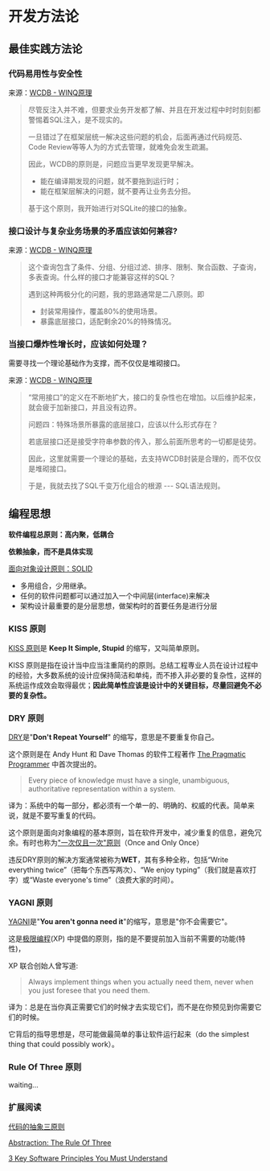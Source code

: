 # 开发方法论

<!--
create time: 2018-01-31 00:11:04
Author: <黄东鸿>
-->

## 最佳实践方法论

### 代码易用性与安全性

来源：[WCDB - WINQ原理](https://github.com/Tencent/wcdb/wiki/WINQ%E5%8E%9F%E7%90%86) 

> 尽管反注入并不难，但要求业务开发都了解、并且在开发过程中时时刻刻都警惕着SQL注入，是不现实的。
>
> 一旦错过了在框架层统一解决这些问题的机会，后面再通过代码规范、Code Review等等人为的方式去管理，就难免会发生疏漏。
>
> 因此，WCDB的原则是，问题应当更早发现更早解决。
>
> * 能在编译期发现的问题，就不要拖到运行时；
> * 能在框架层解决的问题，就不要再让业务去分担。
>
> 基于这个原则，我开始进行对SQLite的接口的抽象。
>

### 接口设计与复杂业务场景的矛盾应该如何兼容?

来源：[WCDB - WINQ原理](https://github.com/Tencent/wcdb/wiki/WINQ%E5%8E%9F%E7%90%86) 

> 这个查询包含了条件、分组、分组过滤、排序、限制、聚合函数、子查询，多表查询。什么样的接口才能兼容这样的SQL？
>
> 遇到这种两极分化的问题，我的思路通常是二八原则。即
>
> * 封装常用操作，覆盖80%的使用场景。
> * 暴露底层接口，适配剩余20%的特殊情况。
> 

### 当接口爆炸性增长时，应该如何处理？

需要寻找一个理论基础作为支撑，而不仅仅是堆砌接口。

来源：[WCDB - WINQ原理](https://github.com/Tencent/wcdb/wiki/WINQ%E5%8E%9F%E7%90%86) 

> “常用接口”的定义在不断地扩大，接口的复杂性也在增加。以后维护起来，就会疲于加新接口，并且没有边界。
>
> 问题四：特殊场景所暴露的底层接口，应该以什么形式存在？
>
> 若底层接口还是接受字符串参数的传入，那么前面所思考的一切都是徒劳。
> 
> 因此，这里就需要一个理论的基础，去支持WCDB封装是合理的，而不仅仅是堆砌接口。
>
> 于是，我就去找了SQL千变万化组合的根源 --- SQL语法规则。
>

## 编程思想

**软件编程总原则：高内聚，低耦合**

**依赖抽象，而不是具体实现**

[面向对象设计原则：SOLID](./面向对象设计原则.md)

* 多用组合，少用继承。
* 任何的软件问题都可以通过加入一个中间层(interface)来解决
* 架构设计最重要的是分层思想，做架构时的首要任务是进行分层

### KISS 原则

[KISS 原则](https://zh.wikipedia.org/wiki/KISS%E5%8E%9F%E5%88%99)是 **Keep It Simple, Stupid** 的缩写，又叫简单原则。

KISS 原则是指在设计当中应当注重简约的原则。总结工程専业人员在设计过程中的经验，大多数系统的设计应保持简洁和单纯，而不掺入非必要的复杂性，这样的系统运作成效会取得最优；**因此简单性应该是设计中的关键目标，尽量回避免不必要的复杂性。**

### DRY 原则

[DRY](https://en.wikipedia.org/wiki/Don%27t_repeat_yourself)是"**Don't Repeat Yourself**" 的缩写，意思是不要重复你自己。

这个原则是在 Andy Hunt 和 Dave Thomas 的软件工程著作 [The Pragmatic Programmer](https://en.wikipedia.org/wiki/The_Pragmatic_Programmer) 中首次提出的。

> Every piece of knowledge must have a single, unambiguous, authoritative representation within a system.

译为：系统中的每一部分，都必须有一个单一的、明确的、权威的代表。简单来说，就是不要写重复的代码。

这个原则是面向对象编程的基本原则，旨在软件开发中，减少重复的信息，避免冗余。有时也称为["一次仅且一次"原则](https://zh.wikipedia.org/wiki/%E4%B8%80%E6%AC%A1%E4%B8%94%E4%BB%85%E4%B8%80%E6%AC%A1)（Once and Only Once）

违反DRY原则的解决方案通常被称为**WET**，其有多种全称，包括“Write everything twice”（把每个东西写两次）、“We enjoy typing”（我们就是喜欢打字）或“Waste everyone's time”（浪费大家的时间）。

### YAGNI 原则

[YAGNI](https://en.wikipedia.org/wiki/You_aren%27t_gonna_need_it)是"**You aren't gonna need it**"的缩写，意思是"你不会需要它"。

这是[极限编程](https://en.wikipedia.org/wiki/Extreme_programming)(XP) 中提倡的原则，指的是不要提前加入当前不需要的功能(特性)，

XP 联合创始人曾写道:

> Always implement things when you actually need them, never when you just foresee that you need them.

译为：总是在当你真正需要它们的时候才去实现它们，而不是在你预见到你需要它们的时候。

它背后的指导思想是，尽可能做最简单的事让软件运行起来（do the simplest thing that could possibly work）。

### Rule Of Three 原则

waiting...

### 扩展阅读 

[代码的抽象三原则](http://www.ruanyifeng.com/blog/2013/01/abstraction_principles.html)

[Abstraction: The Rule Of Three](https://lostechies.com/derickbailey/2012/10/31/abstraction-the-rule-of-three/)

[3 Key Software Principles You Must Understand](https://code.tutsplus.com/tutorials/3-key-software-principles-you-must-understand--net-25161)
